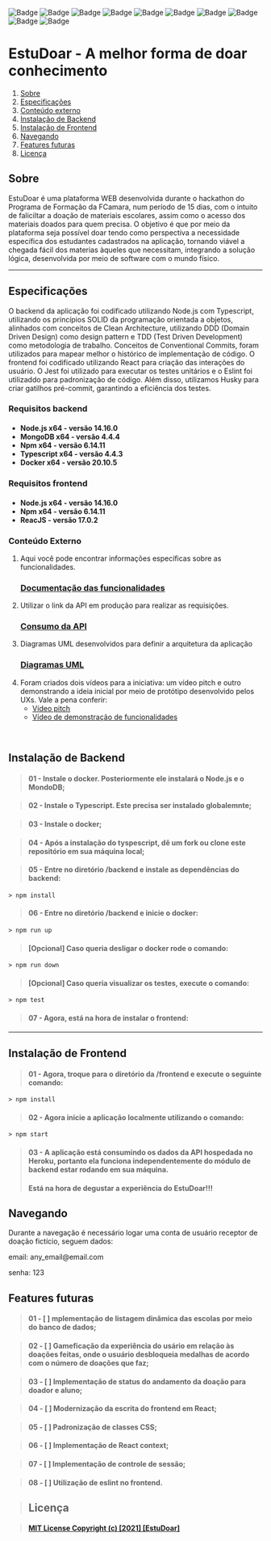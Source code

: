 ![Badge](https://img.shields.io/static/v1?label=Node.js&message=v14.16.0&color=green&logo=node.js&style=for-the-badge)
![Badge](https://img.shields.io/static/v1?label=Npm&message=v6.14.11&color=yellow&logo=npm&style=for-the-badge)
![Badge](https://img.shields.io/static/v1?label=Typescript&message=v4.4.3&color=blue&logo=typescript&style=for-the-badge)
![Badge](https://img.shields.io/static/v1?label=MongoDB&message=v4.4.4&color=green&logo=mongodb&style=for-the-badge)
![Badge](https://img.shields.io/github/stars/joaogutierrre/EstuDoar?color=orange&style=for-the-badge)
![Badge](https://img.shields.io/github/forks/joaogutierrre/EstuDoar?&style=for-the-badge)
![Badge](https://img.shields.io/github/stars/joaogutierrre/EstuDoar?&style=for-the-badge)
![Badge](https://img.shields.io/static/v1?label=React.js&message=v17.0.2&color=blue&logo=react&style=for-the-badge)
![Badge](https://img.shields.io/static/v1?label=Swagger&message=Docs&color=green&logo=swagger&style=for-the-badge)
![Badge](https://img.shields.io/static/v1?label=Docker&message=v20.10.5&color=blue&logo=docker&style=for-the-badge)

# EstuDoar -  A melhor forma de doar conhecimento

<ol>
    <li><a href="#sobre">Sobre</a></li>
        <li> <a href="#especificacoes">Especificações</a></li>
        <li> <a href="#conteudoxterno">Conteúdo externo</a></li>
        <li> <a href="#instalacao-backend">Instalação de Backend</a> </li>
        <li> <a href="#instalacao-frontend">Instalação de Frontend</a> </li>
        <li> <a href="#navegando"> Navegando </a> </li>
        <li> <a href="#features-furutas">Features futuras</a> </li>
    <li><a href="#licencas">Licença</a></li>
</ol>
<h2 id="sobre">Sobre</h2>

<p text="justify">EstuDoar é uma plataforma WEB desenvolvida durante o hackathon do Programa de Formação da FCamara, num período de 15 dias, com o intuito de faliciltar a doação de materiais escolares, assim como o acesso dos materiais doados para quem precisa. O objetivo é que por meio da plataforma seja possível doar tendo como perspectiva a necessidade específica dos estudantes cadastrados na aplicação, tornando viável a chegada fácil dos materias àqueles que necessitam, integrando a solução lógica, desenvolvida por meio de software com o mundo físico.</p>

<hr>

<h2 id="especificacoes"> Especificações </h2>

O backend da aplicação foi codificado utilizando Node.js com Typescript, utilizando os princípios SOLID da programação orientada a objetos, alinhados com conceitos de Clean
Architecture, utilizando DDD (Domain Driven Design) como design pattern e TDD (Test Driven Development) como metodologia de trabalho. Conceitos de Conventional Commits, foram
utilizados para mapear melhor o histórico de implementação de código. O frontend foi codificado utilizando React para criação das interações do usuário.
O Jest foi utilizado para executar os testes unitários e o Eslint foi utilizaddo para padronização de código. Além disso, utilizamos Husky para criar gatilhos pré-commit, garantindo a eficiência dos testes.
  
<h3> Requisitos backend </h3>
<h4>
<ul>
<li> Node.js x64 - versão 14.16.0 </li>
<li> MongoDB x64 - versão 4.4.4 </li>
<li> Npm x64 - versão 6.14.11 </li>
<li> Typescript x64 - versão 4.4.3  </li>
<li> Docker x64 - versão 20.10.5 </li>
</ul>
</h4>

<h3> Requisitos frontend </h3>

<h4>
<ul>
<li> Node.js x64 - versão 14.16.0 </li>
<li> Npm x64 - versão 6.14.11 </li>
<li> ReacJS - versão 17.0.2</li>
</ul>
</h4>

<h3 id="conteudoxterno"> Conteúdo Externo </h3>

<ol>
<li>
<p> Aqui você pode encontrar informações específicas sobre as funcionalidades. </p>
<h3>
<a href="https://estudoar-ts-api.herokuapp.com/api-docs/ ">Documentação das funcionalidades</a> 
</h3>
</li>
<li>
<p> Utilizar o link da API em produção para realizar as requisições. </p>
<h3> 
<a href="https://estudoar-ts-api.herokuapp.com/ ">Consumo da API</a> 
</h3>
</li>
<li>
<p> Diagramas UML desenvolvidos para definir a arquitetura da aplicação </p>
<h3>
<a href="https://onedrive.live.com/?authkey=%21AHyJ7In7BgI2Iv8&id=A154273DA5E82959%2112758&cid=A154273DA5E82959"> Diagramas UML</a>
</h3>
</li>
<li> Foram criados dois vídeos para a iniciativa: um vídeo pitch e outro demonstrando a ideia inicial por meio de protótipo desenvolvido pelos UXs. Vale a pena conferir:
<ul>
<a href="https://youtu.be/onNDhSUu84M"><li>Vídeo pitch</li></a>
<a href="#"><li>Vídeo de demonstração de funcionalidades</li></a>
</ul>
</li>
</li>
</ol>
<br>

<h2 id="instalacao-backend">Instalação de Backend</h2>

>#### 01 - Instale o docker. Posteriormente ele instalará o Node.js e o MondoDB;

>#### 02 - Instale o Typescript. Este precisa ser instalado globalemnte;

>#### 03 - Instale o docker;

>#### 04 - Após a instalação do tyspescript, dê um fork ou clone este repositório em sua máquina local;

>#### 05 - Entre no diretório /backend e instale as dependências do backend:

```npm
> npm install
```
>#### 06 - Entre no diretório /backend e inicie o docker:

```docker
> npm run up
```

>#### [Opcional] Caso queria desligar o docker rode o comando:

```docker
> npm run down
```
>#### [Opcional] Caso queria visualizar os testes, execute o comando:

```npm
> npm test
```

>#### 07 - Agora, está na hora de instalar o frontend: 

<hr>

<h2 id="instalacao-frontend"> Instalação de Frontend</h2>

>#### 01 - Agora, troque para o diretório da /frontend e execute o seguinte comando:

```npm
> npm install
```

>#### 02 - Agora inicie a aplicação localmente utilizando o comando:
```npm
> npm start
```

>#### 03 - A aplicação está consumindo os dados da API hospedada no Heroku, portanto ela funciona independentemente do módulo de backend estar rodando em sua máquina.
>#### Está na hora de degustar a experiência do EstuDoar!!!

<h2 id="navegando"> Navegando </h2>
<p> Durante a navegação é necessário logar uma conta de usuário receptor de doação fictício, seguem dados: </p>
<p> email: any_email@email.com </p>
<p> senha: 123 </p>

<h2 id="features-furutas"> Features futuras </h2>

>#### 01 - [ ] mplementação de listagem dinâmica das escolas por meio do banco de dados; 

>#### 02 - [ ] Gameficação da experiência do usário em relação às doações feitas, onde o usuário desbloqueia medalhas de acordo com o número de doações que faz;

>#### 03 - [ ] Implementação de status do andamento da doação para doador e aluno;

>#### 04 - [ ] Modernização da escrita do frontend em React;

>#### 05 - [ ] Padronização de classes CSS;

>#### 06 - [ ] Implementação de React context;

>#### 07 - [ ] Implementação de controle de sessão;

>#### 08 - [ ] Utilização de eslint no frontend.

>#### <h2 id="licencas"> Licença </h2>

>#### <a href="https://choosealicense.com/licenses/mit/">MIT License Copyright (c) [2021] [EstuDoar]</a>
